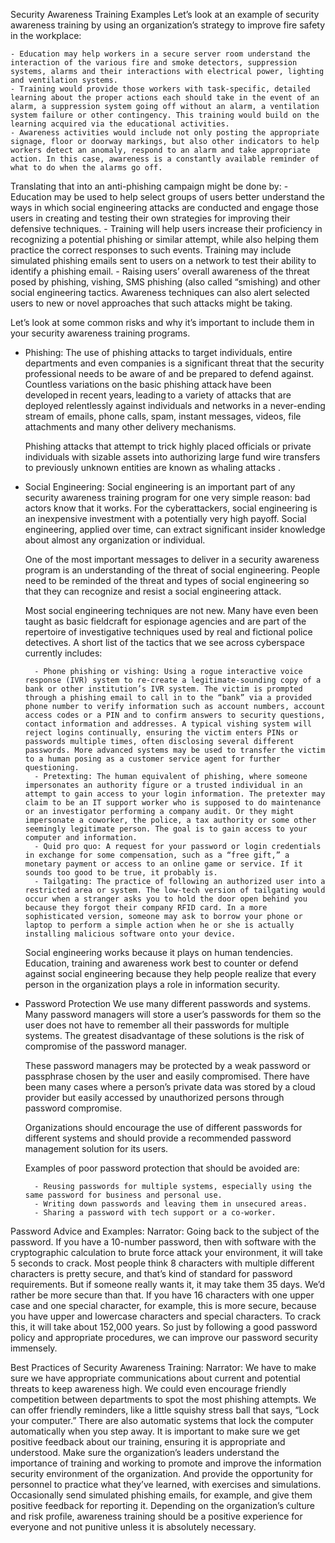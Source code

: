 Security Awareness Training Examples
Let’s look at an example of security awareness training by using an organization’s strategy to improve fire safety in the workplace: 

	- Education may help workers in a secure server room understand the interaction of the various fire and smoke detectors, suppression systems, alarms and their interactions with electrical power, lighting and ventilation systems. 
	- Training would provide those workers with task-specific, detailed learning about the proper actions each should take in the event of an alarm, a suppression system going off without an alarm, a ventilation system failure or other contingency. This training would build on the learning acquired via the educational activities. 
	- Awareness activities would include not only posting the appropriate signage, floor or doorway markings, but also other indicators to help workers detect an anomaly, respond to an alarm and take appropriate action. In this case, awareness is a constantly available reminder of what to do when the alarms go off. 
	
	
Translating that into an anti-phishing campaign might be done by: 
	- Education may be used to help select groups of users better understand the ways in which social engineering attacks are conducted and engage those users in creating and testing their own strategies for improving their defensive techniques. 
	- Training will help users increase their proficiency in recognizing a potential phishing or similar attempt, while also helping them practice the correct responses to such events. Training may include simulated phishing emails sent to users on a network to test their ability to identify a phishing email.
	- Raising users’ overall awareness of the threat posed by phishing, vishing, SMS phishing (also called “smishing) and other social engineering tactics. Awareness techniques can also alert selected users to new or novel approaches that such attacks might be taking. 
	
	
Let’s look at some common risks and why it’s important to include them in your security awareness training programs. 

- Phishing:
	The use of phishing attacks to target individuals, entire departments and even companies is a significant threat that the security professional needs to be aware of and be prepared to defend against. Countless variations on the basic phishing attack have been developed in recent years, leading to a variety of attacks that are deployed relentlessly against individuals and networks in a never-ending stream of emails, phone calls, spam, instant messages, videos, file attachments and many other delivery mechanisms.

	Phishing attacks that attempt to trick highly placed officials or private individuals with sizable assets into authorizing large fund wire transfers to previously unknown entities are known as whaling attacks .


- Social Engineering:
	Social engineering is an important part of any security awareness training program for one very simple reason: bad actors know that it works. For the cyberattackers, social engineering is an inexpensive investment with a potentially very high payoff. Social engineering, applied over time, can extract significant insider knowledge about almost any organization or individual.

	One of the most important messages to deliver in a security awareness program is an understanding of the threat of social engineering. People need to be reminded of the threat and types of social engineering so that they can recognize and resist a social engineering attack.

	Most social engineering techniques are not new. Many have even been taught as basic fieldcraft for espionage agencies and are part of the repertoire of investigative techniques used by real and fictional police detectives. A short list of the tactics that we see across cyberspace currently includes:

		- Phone phishing or vishing: Using a rogue interactive voice response (IVR) system to re-create a legitimate-sounding copy of a bank or other institution’s IVR system. The victim is prompted through a phishing email to call in to the “bank” via a provided phone number to verify information such as account numbers, account access codes or a PIN and to confirm answers to security questions, contact information and addresses. A typical vishing system will reject logins continually, ensuring the victim enters PINs or passwords multiple times, often disclosing several different passwords. More advanced systems may be used to transfer the victim to a human posing as a customer service agent for further questioning.
		- Pretexting: The human equivalent of phishing, where someone impersonates an authority figure or a trusted individual in an attempt to gain access to your login information. The pretexter may claim to be an IT support worker who is supposed to do maintenance or an investigator performing a company audit. Or they might impersonate a coworker, the police, a tax authority or some other seemingly legitimate person. The goal is to gain access to your computer and information.
		- Quid pro quo: A request for your password or login credentials in exchange for some compensation, such as a “free gift,” a monetary payment or access to an online game or service. If it sounds too good to be true, it probably is.
		- Tailgating: The practice of following an authorized user into a restricted area or system. The low-tech version of tailgating would occur when a stranger asks you to hold the door open behind you because they forgot their company RFID card. In a more sophisticated version, someone may ask to borrow your phone or laptop to perform a simple action when he or she is actually installing malicious software onto your device.
		
	Social engineering works because it plays on human tendencies. Education, training and awareness work best to counter or defend against social engineering because they help people realize that every person in the organization plays a role in information security.
	
- Password Protection
	We use many different passwords and systems. Many password managers will store a user’s passwords for them so the user does not have to remember all their passwords for multiple systems. The greatest disadvantage of these solutions is the risk of compromise of the password manager.

	These password managers may be protected by a weak password or passphrase chosen by the user and easily compromised. There have been many cases where a person’s private data was stored by a cloud provider but easily accessed by unauthorized persons through password compromise.

	Organizations should encourage the use of different passwords for different systems and should provide a recommended password management solution for its users.

	Examples of poor password protection that should be avoided are:

		- Reusing passwords for multiple systems, especially using the same password for business and personal use.
		- Writing down passwords and leaving them in unsecured areas.
		- Sharing a password with tech support or a co-worker.
		
		
		

Password Advice and Examples:
Narrator: Going back to the subject of the password. If you have a 10-number password, then with software with the cryptographic calculation to brute force attack your environment, it will take 5 seconds to crack. Most people think 8 characters with multiple different characters is pretty secure, and that’s kind of standard for password requirements. But if someone really wants it, it may take them 35 days. We’d rather be more secure than that.   If you have 16 characters with one upper case and one special character, for example, this is more secure, because you have upper and lowercase characters and special characters. To crack this, it will take about 152,000 years.   So just by following a good password policy and appropriate procedures, we can improve our password security immensely.   



Best Practices of Security Awareness Training:
Narrator: We have to make sure we have appropriate communications about current and potential threats to keep awareness high. We could even encourage friendly competition between departments to spot the most phishing attempts. We can offer friendly reminders, like a little squishy stress ball that says, “Lock your computer.” There are also automatic systems that lock the computer automatically when you step away.   It is important to make sure we get positive feedback about our training, ensuring it is appropriate and understood. Make sure the organization’s leaders understand the importance of training and working to promote and improve the information security environment of the organization. And provide the opportunity for personnel to practice what they’ve learned, with exercises and simulations. Occasionally send simulated phishing emails, for example, and give them positive feedback for reporting it.  Depending on the organization’s culture and risk profile, awareness training should be a positive experience for everyone and not punitive unless it is absolutely necessary.  


